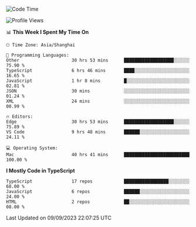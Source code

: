 <!--START_SECTION:waka-->
![Code Time](http://img.shields.io/badge/Code%20Time-5%2C131%20hrs%2020%20mins-blue)

![Profile Views](http://img.shields.io/badge/Profile%20Views-0-blue)

📊 **This Week I Spent My Time On** 

```text
🕑︎ Time Zone: Asia/Shanghai

💬 Programming Languages: 
Other                    30 hrs 53 mins      ███████████████████░░░░░░   75.90 % 
TypeScript               6 hrs 46 mins       ████░░░░░░░░░░░░░░░░░░░░░   16.65 % 
JavaScript               1 hr 8 mins         █░░░░░░░░░░░░░░░░░░░░░░░░   02.81 % 
JSON                     30 mins             ░░░░░░░░░░░░░░░░░░░░░░░░░   01.24 % 
XML                      24 mins             ░░░░░░░░░░░░░░░░░░░░░░░░░   00.99 % 

🔥 Editors: 
Edge                     30 hrs 53 mins      ███████████████████░░░░░░   75.89 % 
VS Code                  9 hrs 48 mins       ██████░░░░░░░░░░░░░░░░░░░   24.11 % 

💻 Operating System: 
Mac                      40 hrs 41 mins      █████████████████████████   100.00 % 
```

**I Mostly Code in TypeScript** 

```text
TypeScript               17 repos            █████████████████░░░░░░░░   68.00 % 
JavaScript               6 repos             ██████░░░░░░░░░░░░░░░░░░░   24.00 % 
HTML                     2 repos             ██░░░░░░░░░░░░░░░░░░░░░░░   08.00 % 
```




 Last Updated on 09/09/2023 22:07:25 UTC
<!--END_SECTION:waka-->
